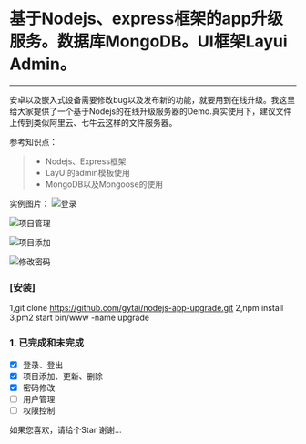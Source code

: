 # 基于Nodejs、express框架的app升级服务。数据库MongoDB。UI框架Layui Admin。

------

安卓以及嵌入式设备需要修改bug以及发布新的功能，就要用到在线升级。我这里给大家提供了一个基于Nodejs的在线升级服务器的Demo.真实使用下，建议文件上传到类似阿里云、七牛云这样的文件服务器。

参考知识点：
> * Nodejs、Express框架
> * LayUI的admin模板使用
> * MongoDB以及Mongoose的使用

实例图片：
![登录](https://github.com/gytai/nodejs-app-upgrade/blob/master/login.png)

![项目管理](https://github.com/gytai/nodejs-app-upgrade/blob/master/project.png)

![项目添加](https://github.com/gytai/nodejs-app-upgrade/blob/master/project_add.png)

![修改密码](https://github.com/gytai/nodejs-app-upgrade/blob/master/assword_reset.png)

### [安装]
1,git clone https://github.com/gytai/nodejs-app-upgrade.git
2,npm install 
3,pm2 start bin/www -name upgrade

### 1. 已完成和未完成 
- [x] 登录、登出
- [x] 项目添加、更新、删除
- [x] 密码修改
- [ ] 用户管理
- [ ] 权限控制

如果您喜欢，请给个Star 谢谢...
